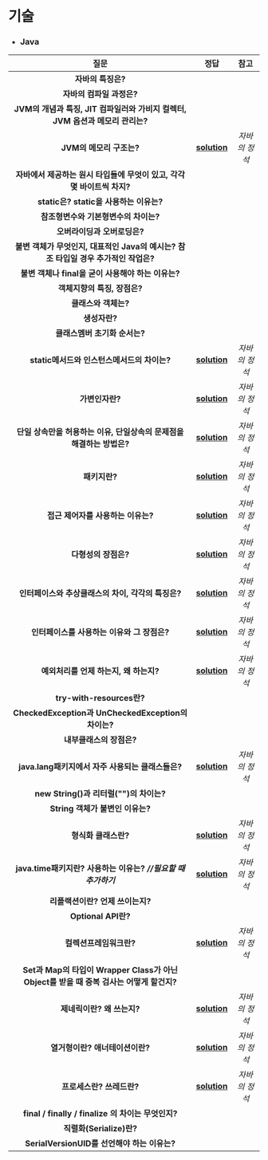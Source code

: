 # 기술 
- ### Java
| 질문 | 정답 | 참고|  
| :--: | :--: |:--: | 
|__자바의 특징은?__  |||
|__자바의 컴파일 과정은?__  |||
|__JVM의 개념과 특징, JIT 컴파일러와 가비지 컬렉터, JVM 옵션과 메모리 관리는?__  |||
|__JVM의 메모리 구조는?__  |__[solution](https://github.com/jhmin-kk99/Coding-Interview/blob/main/solution/sol_1.txt)__  |_자바의 정석_|
|__자바에서 제공하는 원시 타입들에 무엇이 있고, 각각 몇 바이트씩 차지?__  |||
|__static은? static을 사용하는 이유는?__  |||
|__참조형변수와 기본형변수의 차이는?__  |||
|__오버라이딩과 오버로딩은?__  |||
|__불변 객체가 무엇인지, 대표적인 Java의 예시는? 참조 타입일 경우 추가적인 작업은?__  |||
|__불변 객체나 final을 굳이 사용해야 하는 이유는?__  |||
|__객체지향의 특징, 장점은?__  |||
|__클래스와 객체는?__  |||
|__생성자란?__  |||
|__클래스멤버 초기화 순서는?__ |||
|__static메서드와 인스턴스메서드의 차이는?__  |__[solution](https://github.com/jhmin-kk99/Coding-Interview/blob/main/solution/sol_2.txt)__  |_자바의 정석_|
|__가변인자란?__  |__[solution](https://github.com/jhmin-kk99/Coding-Interview/blob/main/solution/sol_3.txt)__  |_자바의 정석_|
|__단일 상속만을 허용하는 이유, 단일상속의 문제점을 해결하는 방법은?__  |__[solution](https://github.com/jhmin-kk99/Coding-Interview/blob/main/solution/sol_4.txt)__  |_자바의 정석_|
|__패키지란?__  |__[solution](https://github.com/jhmin-kk99/Coding-Interview/blob/main/solution/sol_5.txt)__  |_자바의 정석_|
|__접근 제어자를 사용하는 이유는?__  |__[solution](https://github.com/jhmin-kk99/Coding-Interview/blob/main/solution/sol_6.txt)__  |_자바의 정석_|
|__다형성의 장점은?__  |__[solution](https://github.com/jhmin-kk99/Coding-Interview/blob/main/solution/sol_7.txt)__  |_자바의 정석_|
|__인터페이스와 추상클래스의 차이, 각각의 특징은?__  |__[solution](https://github.com/jhmin-kk99/Coding-Interview/blob/main/solution/sol_8.txt)__|_자바의 정석_|
|__인터페이스를 사용하는 이유와 그 장점은?__  |__[solution](https://github.com/jhmin-kk99/Coding-Interview/blob/main/solution/sol_9.txt)__|_자바의 정석_|
|__예외처리를 언제 하는지, 왜 하는지?__  |__[solution](https://github.com/jhmin-kk99/Coding-Interview/blob/main/solution/sol_10.txt)__|_자바의 정석_|
|__try-with-resources란?__ |||
|__CheckedException과 UnCheckedException의 차이는?__ |||
|__내부클래스의 장점은?__ |||
|__java.lang패키지에서 자주 사용되는 클래스들은?__  |__[solution](https://github.com/jhmin-kk99/Coding-Interview/blob/main/solution/sol_11.txt)__|_자바의 정석_|
|__new String()과 리터럴("")의 차이는?__ |||
|__String 객체가 불변인 이유는?__ |||
|__형식화 클래스란?__ |__[solution](https://github.com/jhmin-kk99/Coding-Interview/blob/main/solution/sol_12.txt)__|_자바의 정석_|
|__java.time패키지란? 사용하는 이유는? _//필요할 때 추가하기___ |__[solution](https://github.com/jhmin-kk99/Coding-Interview/blob/main/solution/sol_13.txt)__|_자바의 정석_|
|__리플랙션이란? 언제 쓰이는지?__ |||
|__Optional API란?__ |||
|__컬렉션프레임워크란?__ |__[solution](https://github.com/jhmin-kk99/Coding-Interview/blob/main/solution/sol_14.txt)__|_자바의 정석_|
|__Set과 Map의 타입이 Wrapper Class가 아닌 Object를 받을 때 중복 검사는 어떻게 할건지?__ |||
|__제네릭이란? 왜 쓰는지?__ |__[solution](https://github.com/jhmin-kk99/Coding-Interview/blob/main/solution/sol_15.txt)__|_자바의 정석_|
|__열거형이란? 애너테이션이란?__ |__[solution](https://github.com/jhmin-kk99/Coding-Interview/blob/main/solution/sol_16.txt)__|_자바의 정석_|
|__프로세스란? 쓰레드란?__ |__[solution](https://github.com/jhmin-kk99/Coding-Interview/blob/main/solution/sol_17.txt)__|_자바의 정석_|
|__final / finally / finalize 의 차이는 무엇인지?__ |||
|__직렬화(Serialize)란?__ |||
|__SerialVersionUID를 선언해야 하는 이유는?__ |||
